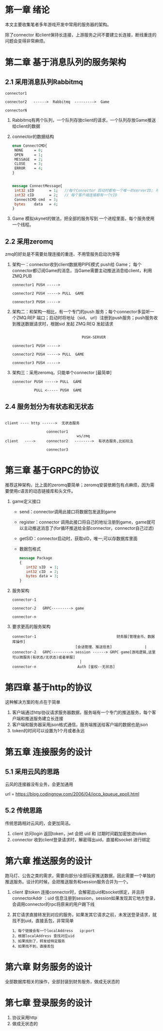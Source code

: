 # 第一章 绪论

本文主要收集笔者多年游戏开发中常用的服务器的架构。

除了connector 和client保持长连接，上游服务之间不要建立长连接，断线重连的问题会变得非常麻烦。



# 第二章 基于消息队列的服务架构



## 2.1 采用消息队列Rabbitmq

```
connector1

connector2   ------>  Rabbitmq  --------->  Game

connectorN
```

1. Rabbitmq有两个队列，一个队列存放client的请求，一个队列存放Game推送给client的数据

2. connector的数据结构

   ```protobuf
   enum ConnectCMD{
   	NONE	 = 0;
   	OPEN 	 = 1;
   	MESSAGE  = 2;
   	CLOSE    = 3;
   	ERROR    = 4;
   }
   
   
   message ConnectMessage{
   	int32 sID 		= 1;   //每个Connector 启动时都有一个唯一的serverID; 可以RPC某个服务获取
   	int32 cID 		= 2;   // 每个客户端连接都有一个cID
   	ConnectCMD cmd  = 3;
   	bytes 	 data   = 4;
   }
   ```

3. Game 模拟skynet的做法，把全部的服务写到 一个进程里面，每个服务使用一个线程。





## 2.2 采用zeromq

zmq的好处是不需要处理连接的重连、不用管服务启动次序等

1. 架构一：connector收到client数据用PIPE模式 push给 Game； 每个connector都订阅Game的消息，当Game需要主动推送消息给client，利用ZMQ.PUB

   ```
   connector1 PUSH ----->
   
   connector2 PUSH -----> PULL  GAME
   
   connector3 PUSH ----->
   ```

2. 架构二：和架构一相比，有一个专门的push 服务；每个connector多监听一个ZMQ.REP 端口；启动时将地址（sid， url）注册到push服务；push服务收到推送数据请求时，根据sid 发起 ZMQ.REQ 发起请求

   ```
   
                                   PUSH-SERVER
   
   connector1 PUSH ----->
   
   connector2 PUSH -----> PULL  GAME
   
   connector3 PUSH ----->
   ```

   

3. 架构三：采用zeromq，只能单个connector [最简单]

   ```shell
   connector PUSH -----> PULL  GAME
         
             PULL <----- PUSH  GAME 
   ```

   





## 2.4 服务划分为有状态和无状态

```

client ---- http ------>  无状态服务

                   connector1
                                 ws/zmq
client   ---->     connector2   -------->  有状态服务,比如玩法
               
                   connector3
```









# 第三章 基于GRPC的协议

推荐这种架构，比上面的zeromq要简单；zeromq安装依赖包有点麻烦，因为需要使用c语言的动态链接库和头文件。

1. game定义接口

   

   + send：connector调用此接口将数据包发送到game

   + register：connector 调用此接口将自己的地址注册到game，game就可以主动推送消息了(for循环推送给全部connector，connector自己过滤)

   + getSID：connector启动时，获取sID，唯一;可以存数据库里面

   + 数据包格式

     ```protobuf
     message Package
     {
     	int32 sID  = 1;
     	int32 cID  = 2;
     	bytes data = 3;
     }
     ```

2. 服务架构

   ```
   connector-1
   
   connector-2   GRPC---------> game
   
   connector-n
   ```

3. 要求更高的服务架构

   ```
   connector-1                                     财务服[管理金币、数据库操作]
                                [会话管理、推送信息]               |
   connector-2   GRPC---------> session ------> GRPC game[游戏逻辑,这里可以微服务(有状态/无状态)或者单服]
                                  |
   connector-n                   Auth [鉴权--无状态]
   ```

   





# 第四章 基于http的协议

这种解决方案的有点在于简单



1. 客户端通过http协议请求服务器数据，服务端有一个专门的推送服务，每个客户端和推送服务建立长连接
2. 客户端和服务器采用json格式通信，服务端推送给客户端的数据也是json
3. token的时间可以设置为1个月或者永远







# 第五章 连接服务的设计



## 5.1 采用云风的思路

云风的连接器没有业务，会更加通用

url = https://blog.codingnow.com/2006/04/iocp_kqueue_epoll.html



## 5.2 传统思路

传统思路相对云风的，会更加简洁。

1. client 访问login 返回token，jwt 会把 uid 和 过期时间戳加密放进token
2. connector 收到client登录请求时，解密得出uid，直接和socket 进行绑定





# 第六章 推送服务的设计

跑马灯、公告之类的需求，需要向部分/全部玩家推送数据，因此需要一个单独的推送服务。设计的时候，会把推送服务和session服务合并为一个。

1. client 拿token 连接connector时，会解密出uid和socket绑定，并且将 connectorAddr ：uid 信息注册到session，session如果发现其它地方登录，会调用connector的rpc将原来的用户踢下线

2. 其它请求直接转发到对应的服务，如果发其它请求之前，未发送登录请求，就找不到uid，直接丢包，非常简单

   ```shell
   1、每个链接会有一个localAddress   ip:port
   2、根据localAddress 查找对应uid
   3、如果找到了，转发给特定服务
   4、如果找不到，直接丢包
   ```



# 第六章  财务服务的设计

全部数据库相关的操作，全部封装到财务服务，做成无状态的



# 第七章 登录服务的设计

1. 协议采用http
2. 做成无状态的